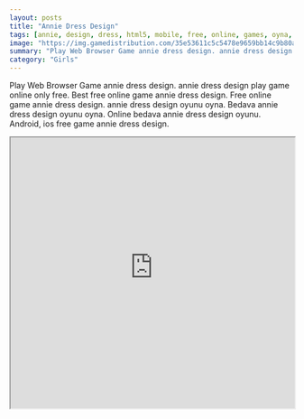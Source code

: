 ```yaml
---
layout: posts
title: "Annie Dress Design"
tags: [annie, design, dress, html5, mobile, free, online, games, oyna, game, free, games, play, play, games]
image: "https://img.gamedistribution.com/35e53611c5c5478e9659bb14c9b80ad8.jpg"
summary: "Play Web Browser Game annie dress design. annie dress design play game online only free. Best free online game annie dress design. Free online game annie dress design. annie dress design oyunu oyna. Bedava annie dress design oyunu oyna. Online bedava annie dress design oyunu. Android, ios free game annie dress design."
category: "Girls"
---
```


Play Web Browser Game annie dress design. annie dress design play game online only free. Best free online game annie dress design. Free online game annie dress design. annie dress design oyunu oyna. Bedava annie dress design oyunu oyna. Online bedava annie dress design oyunu. Android, ios free game annie dress design.

<iframe width="100%" height="480px;" src="https://html5.gamedistribution.com/35e53611c5c5478e9659bb14c9b80ad8/"></iframe>